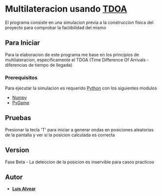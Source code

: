 # Multilateracion usando [TDOA](https://en.wikipedia.org/wiki/Multilateration#Principle)

El programa consiste en una simulacion previa a la construccion fisica del proyecto para comprobar la factibilidad del mismo

## Para Iniciar

Para la elaboracion de este programa me base en los principios de multilateracion, especificamente el TDOA (Time Difference Of Arrivals - diferencias de tiempo de llegada)

### Prerequisitos

Para ejecutar la simulacion es requerido [Python](python.org) con los siguientes modulos

* [Numpy](numpy.org)
* [PyGame](pygame.org)

## Pruebas

Presionar la tecla 'T' para iniciar a generar ondas en posiciones aleatorias de la pantalla y ver si la posicion calculada es correcta

## Version

Fase Beta - La deteccion de la posicion es inservible para casos practicos

## Autor

* **[Luis Alvear](https://github.com/luis-ro)**
